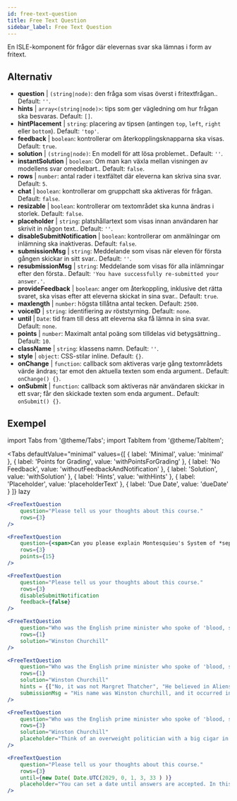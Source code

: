 ```yaml
---
id: free-text-question 
title: Free Text Question
sidebar_label: Free Text Question
---
```


En ISLE-komponent för frågor där elevernas svar ska lämnas i form av fritext.

## Alternativ

* __question__ | `(string|node)`: den fråga som visas överst i fritextfrågan.. Default: `''`.
* __hints__ | `array<(string|node)>`: tips som ger vägledning om hur frågan ska besvaras. Default: `[]`.
* __hintPlacement__ | `string`: placering av tipsen (antingen `top`, `left`, `right` eller `bottom`). Default: `'top'`.
* __feedback__ | `boolean`: kontrollerar om återkopplingsknapparna ska visas. Default: `true`.
* __solution__ | `(string|node)`: En modell för att lösa problemet.. Default: `''`.
* __instantSolution__ | `boolean`: Om man kan växla mellan visningen av modellens svar omedelbart.. Default: `false`.
* __rows__ | `number`: antal rader i textfältet där eleverna kan skriva sina svar. Default: `5`.
* __chat__ | `boolean`: kontrollerar om gruppchatt ska aktiveras för frågan. Default: `false`.
* __resizable__ | `boolean`: kontrollerar om textområdet ska kunna ändras i storlek. Default: `false`.
* __placeholder__ | `string`: platshållartext som visas innan användaren har skrivit in någon text.. Default: `''`.
* __disableSubmitNotification__ | `boolean`: kontrollerar om anmälningar om inlämning ska inaktiveras. Default: `false`.
* __submissionMsg__ | `string`: Meddelande som visas när eleven för första gången skickar in sitt svar.. Default: `''`.
* __resubmissionMsg__ | `string`: Meddelande som visas för alla inlämningar efter den första.. Default: `'You have successfully re-submitted your answer.'`.
* __provideFeedback__ | `boolean`: anger om återkoppling, inklusive det rätta svaret, ska visas efter att eleverna skickat in sina svar.. Default: `true`.
* __maxlength__ | `number`: högsta tillåtna antal tecken. Default: `2500`.
* __voiceID__ | `string`: identifiering av röststyrning. Default: `none`.
* __until__ | `Date`: tid fram till dess att eleverna ska få lämna in sina svar. Default: `none`.
* __points__ | `number`: Maximalt antal poäng som tilldelas vid betygsättning.. Default: `10`.
* __className__ | `string`: klassens namn. Default: `''`.
* __style__ | `object`: CSS-stilar inline. Default: `{}`.
* __onChange__ | `function`: callback som aktiveras varje gång textområdets värde ändras; tar emot den aktuella texten som enda argument.. Default: `onChange() {}`.
* __onSubmit__ | `function`: callback som aktiveras när användaren skickar in ett svar; får den skickade texten som enda argument.. Default: `onSubmit() {}`.


## Exempel

import Tabs from '@theme/Tabs';
import TabItem from '@theme/TabItem';

<Tabs
    defaultValue="minimal"
    values={[
        { label: 'Minimal', value: 'minimal' },
        { label: 'Points for Grading', value: 'withPointsForGrading' },
        { label: 'No Feedback', value: 'withoutFeedbackAndNotification' },
        { label: 'Solution', value: 'withSolution' },
        { label: 'Hints', value: 'withHints' },
        { label: 'Placeholder', value: 'placeholderText' },
        { label: 'Due Date', value: 'dueDate' }
    ]}
    lazy
>

<TabItem value="minimal" >

```jsx live
<FreeTextQuestion 
    question="Please tell us your thoughts about this course." 
    rows={3} 
/>
```
</TabItem>

<TabItem value="withPointsForGrading" >

```jsx live
<FreeTextQuestion 
    question={<span>Can you please explain Montesquieu's System of *separation of powers*?</span>} 
    rows={3} 
    points={15}
/>
```

</TabItem>

<TabItem value="withoutFeedbackAndNotification" >

```jsx live
<FreeTextQuestion 
    question="Please tell us your thoughts about this course." 
    rows={3}
    disableSubmitNotification 
    feedback={false}
/>
```

</TabItem>

<TabItem value="withSolution" > 

```jsx live
<FreeTextQuestion 
    question="Who was the English prime minister who spoke of 'blood, sweat and tears'?" 
    rows={1} 
    solution="Winston Churchill" 
/>
```

</TabItem>

<TabItem value="withHints" >

```jsx live
<FreeTextQuestion 
    question="Who was the English prime minister who spoke of 'blood, sweat and tears'?" 
    rows={1} 
    solution="Winston Churchill" 
    hints = {["No, it was not Margret Thatcher", "He believed in Aliens by the way", "His first name was Winston - like the guy in 1984"]}
    submissionMsg = "His name was Winston churchill, and it occurred in a speech given by him to the House of Commons of the Parliament of the United Kingdom on 13 May 1940. The speech is sometimes known by that name"
/>
```

</TabItem>

<TabItem value="placeholderText" >

```jsx live
<FreeTextQuestion 
    question="Who was the English prime minister who spoke of 'blood, sweat and tears'?" 
    rows={3} 
    solution="Winston Churchill" 
    placeholder="Think of an overweight politician with a big cigar in his mouth."
/>
```

</TabItem>

<TabItem value="dueDate" >

```jsx live
<FreeTextQuestion 
    question="Please tell us your thoughts about this course." 
    rows={3} 
    until={new Date( Date.UTC(2029, 0, 1, 3, 33 ) )}
    placeholder="You can set a date until answers are accepted. In this case it is 2020, 1st of January, 3:30 am UTC time."
/>
```

</TabItem>

</Tabs>
